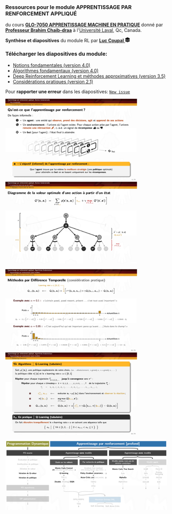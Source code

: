
### Ressources pour le module APPRENTISSAGE PAR RENFORCEMENT APPLIQUÉ
du cours [**GLO-7050 APPRENTISSAGE MACHINE EN PRATIQUE**](https://www.ulaval.ca/les-etudes/cours/repertoire/detailsCours/glo-7050-apprentissage-machine-en-pratique.html#renseignements) donné
par [**Professeur Brahim Chaib-draa**](https://www.fsg.ulaval.ca/departements/professeurs/brahim-chaib-draa-166/)
à l'[Université Laval](https://www.fsg.ulaval.ca), Qc, Canada.

<p>
<b>Synthèse et diapositives</b> du module RL par
<a href="https://redleader962.github.io" target="blank">
    <b>Luc Coupal</b> 
    <img src="images/layer-group-solid.svg" width="15" />
    <!-- Icon by Font Awesome: https://fontawesome.com/icons/layer-group?style=solid -->
</a>
</p>


### Télécharger les diapositives du module: 
- [Notions fondamentales (version 4.0)](https://github.com/RedLeader962/GLO-7050-Module-Apprentissage-par-renforcement/raw/master/RL-Notions-fondamentales-v4-0.pdf) 
- [Algorithmes fondamentaux (version 4.0)](https://github.com/RedLeader962/GLO-7050-Module-Apprentissage-par-renforcement/raw/master/RL-algorithmes-fondamentaux-v4-0.pdf) 
- [Deep Reinforcement Learning et méthodes approximatives (version 3.5)](https://github.com/RedLeader962/GLO-7050-Module-Apprentissage-par-renforcement/raw/master/DeepRL-et-methode-approximative-v3-5.pdf)
- [Considérations pratiques (version 2.1)](https://github.com/RedLeader962/GLO-7050-Module-Apprentissage-par-renforcement/raw/master/DRL-Considerations-pratiques-v2-1.pdf)

Pour **rapporter une erreur** dans les diapositives: [` New issue `](https://github.com/RedLeader962/GLO-7050-Module-Apprentissage-par-renforcement/issues/new/choose)


<p>
<img src="images/Projet_slide_RL_5.png" width="410px">
<img src="images/Projet_slide_RL_2.png" width="410px" >
</p>
<p>
<img src="images/Projet_slide_RL_4.png" width="410px">
<img src="images/Projet_slide_RL_3.png" width="410px">
</p>

![algorithmeCouvertDansLeCours](images/algorithmeCouvertDansLeCours.png) 


